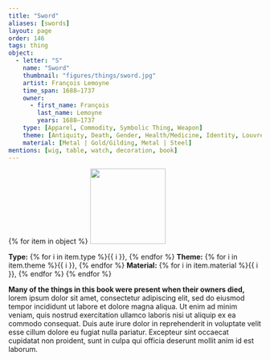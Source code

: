 ```yaml
---
title: "Sword"
aliases: [swords]
layout: page
order: 146
tags: thing
object:
  - letter: "S"
    name: "Sword"
    thumbnail: "figures/things/sword.jpg"
    artist: François Lemoyne
    time_span: 1688–1737
    owner:
      - first_name: François
        last_name: Lemoyne
        years: 1688–1737
    type: [Apparel, Commodity, Symbolic Thing, Weapon]
    theme: [Antiquity, Death, Gender, Health/Medicine, Identity, Louvre]
    material: [Metal | Gold/Gilding, Metal | Steel]
mentions: [wig, table, watch, decoration, book]
---
```


{% for item in object %}
<img src="/_assets/images/{{ item.thumbnail }}" width="150"/>

**Type:** {% for i in item.type %}{{ i }}, {% endfor %}
**Theme:** {% for i in item.theme %}{{ i }}, {% endfor %}
**Material:** {% for i in item.material %}{{ i }}, {% endfor %}
{% endfor %}

**Many of the things in this book were present when their owners died,** lorem ipsum dolor sit amet, consectetur adipiscing elit, sed do eiusmod tempor incididunt ut labore et dolore magna aliqua. Ut enim ad minim veniam, quis nostrud exercitation ullamco laboris nisi ut aliquip ex ea commodo consequat. Duis aute irure dolor in reprehenderit in voluptate velit esse cillum dolore eu fugiat nulla pariatur. Excepteur sint occaecat cupidatat non proident, sunt in culpa qui officia deserunt mollit anim id est laborum.